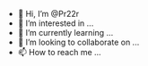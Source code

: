 - 👋 Hi, I’m @Pr22r
- 👀 I’m interested in ...
- 🌱 I’m currently learning ...
- 💞️ I’m looking to collaborate on ...
- 📫 How to reach me ...

<!---
Pr22r/Pr22r is a ✨ special ✨ repository because its `README.md` (this file) appears on your GitHub profile.
You can click the Preview link to take a look at your changes.
--->
